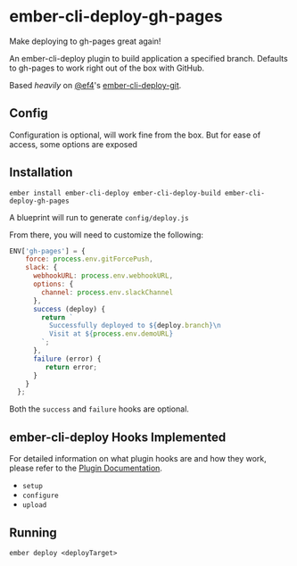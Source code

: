 # ember-cli-deploy-gh-pages

Make deploying to gh-pages great again!

An ember-cli-deploy plugin to build application a specified branch. Defaults to gh-pages to work right out of the box with GitHub.


Based *heavily* on [@ef4](https://github.com/ef4)'s [ember-cli-deploy-git](https://github.com/ef4/ember-cli-deploy-git).
## Config

Configuration is optional, will work fine from the box.
But for ease of access, some options are exposed

## Installation

`ember install ember-cli-deploy ember-cli-deploy-build ember-cli-deploy-gh-pages`

A blueprint will run to generate `config/deploy.js`

From there, you will need to customize the following:

```js
ENV['gh-pages'] = {
    force: process.env.gitForcePush,
    slack: {
      webhookURL: process.env.webhookURL,
      options: {
        channel: process.env.slackChannel
      },
      success (deploy) {
        return `
          Successfully deployed to ${deploy.branch}\n
          Visit at ${process.env.demoURL}
        `;
      },
      failure (error) {
         return error;
      }
    }
  };
```

Both the `success` and `failure` hooks are optional.

## ember-cli-deploy Hooks Implemented

For detailed information on what plugin hooks are and how they work, please refer to the [Plugin Documentation](http://ember-cli.github.io/ember-cli-deploy/plugins).

- `setup`
- `configure`
- `upload`

## Running

`ember deploy <deployTarget>`
